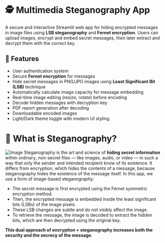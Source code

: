 # 🕵️ Multimedia Steganography App
A secure and interactive Streamlit web app for hiding encrypted messages in image files using **LSB steganography** and **Fernet encryption**. Users can upload images, encrypt and embed secret messages, then later extract and decrypt them with the correct key.

## 🔐 Features
- User authentication system
- Secure **Fernet encryption** for messages
- Hide secret messages in PNG/JPG images using **Least Significant Bit (LSB)** technique
- Automatically calculate image capacity for message embedding
- Real-time image editing (resize, rotate) before encoding
- Decode hidden messages with decryption key
- PDF report generation after decoding
- Downloadable encoded images
- Light/Dark theme toggle with modern UI styling

# 🧬 What is Steganography?
![Image](https://github.com/user-attachments/assets/3021bcef-ff98-4dd4-ba97-cf7a0f458813)
Steganography is the art and science of **hiding secret information** within ordinary, non-secret files — like images, audio, or video — in such a way that only the sender and intended recipient know of its existence. It differs from encryption, which hides the contents of a message, because steganography hides the existence of the message itself.
In this app, we use a form of image-based steganography:
- The secret message is first encrypted using the Fernet symmetric encryption method.
- Then, the encrypted message is embedded inside the least significant bits (LSBs) of the image pixels.
- These LSB changes are subtle and do not visibly affect the image.
- To retrieve the message, the image is decoded to extract the hidden bits, which are then decrypted using the original key.

**This dual approach of encryption + steganography increases both the security and the secrecy of the message**.
